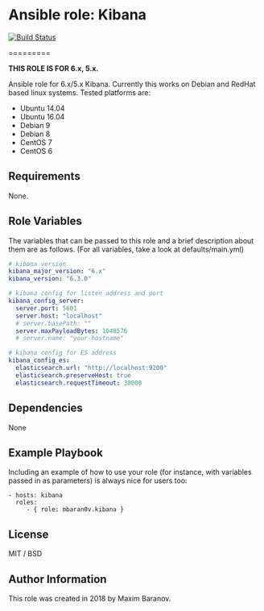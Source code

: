 # Ansible role: Kibana

[![Build Status](https://travis-ci.org/mbaran0v/ansible-role-kibana.svg?branch=master)](https://travis-ci.org/mbaran0v/ansible-role-kibana)

=========

**THIS ROLE IS FOR 6.x, 5.x.**

Ansible role for 6.x/5.x Kibana. Currently this works on Debian and RedHat based linux systems. Tested platforms are:

* Ubuntu 14.04
* Ubuntu 16.04
* Debian 9
* Debian 8
* CentOS 7
* CentOS 6

Requirements
------------

None.

Role Variables
--------------

The variables that can be passed to this role and a brief description about them are as follows. (For all variables, take a look at defaults/main.yml)

```yaml
# kibana version
kibana_major_version: "6.x"
kibana_version: "6.3.0"

# kibana config for listen address and port
kibana_config_server:
  server.port: 5601
  server.host: "localhost"
  # server.basePath: ""
  server.maxPayloadBytes: 1048576
  # server.name: "your-hostname"

# kibana config for ES address
kibana_config_es:
  elasticsearch.url: "http://localhost:9200"
  elasticsearch.preserveHost: true
  elasticsearch.requestTimeout: 30000

```

Dependencies
------------

None

Example Playbook
----------------

Including an example of how to use your role (for instance, with variables passed in as parameters) is always nice for users too:

    - hosts: kibana
      roles:
         - { role: mbaran0v.kibana }

License
-------

MIT / BSD

Author Information
------------------

This role was created in 2018 by Maxim Baranov.
